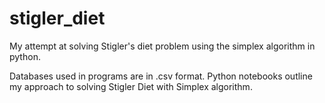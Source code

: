 # stigler_diet
My attempt at solving Stigler's diet problem using the simplex algorithm in python.

Databases used in programs are in .csv format.
Python notebooks outline my approach to solving Stigler Diet with Simplex algorithm.

